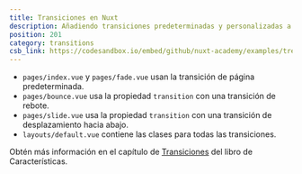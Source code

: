 ```yaml
---
title: Transiciones en Nuxt
description: Añadiendo transiciones predeterminadas y personalizadas a tus páginas y layouts
position: 201
category: transitions
csb_link: https://codesandbox.io/embed/github/nuxt-academy/examples/tree/master/transitions/nuxt-transitions?fontsize=14&hidenavigation=1&module=%2Flayouts%2Fdefault.vue&theme=dark&view=editor
---
```


<example-intro></example-intro>

- `pages/index.vue` y `pages/fade.vue` usan la transición de página predeterminada.
- `pages/bounce.vue` usa la propiedad `transition` con una transición de rebote.
- `pages/slide.vue` usa la propiedad `transition` con una transición de desplazamiento hacia abajo.
- `layouts/default.vue` contiene las clases para todas las transiciones.

<base-alert type="next">

Obtén más información en el capítulo de [Transiciones](/docs/2.x/features/transitions) del libro de Características.

</base-alert>

<code-sandbox :src="csb_link"></code-sandbox>
